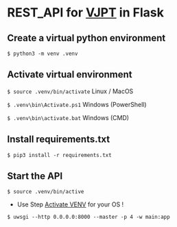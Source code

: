 # REST_API for [VJPT](../README.md) in Flask

## Create a virtual python environment
```$ python3 -m venv .venv```

## Activate virtual environment

```$ source .venv/bin/activate``` Linux / MacOS

```$ .venv\bin\Activate.ps1``` Windows (PowerShell)

```$ .venv\bin\activate.bat``` Windows (CMD)

## Install requirements.txt

```$ pip3 install -r requirements.txt```

## Start the API

```$ source .venv/bin/active```

- Use Step [Activate VENV](#activate-virtual-environment) for your OS !

```$ uwsgi --http 0.0.0.0:8000 --master -p 4 -w main:app```

##